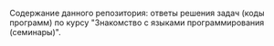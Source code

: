 Содержание данного репозитория: ответы решения задач (коды программ) по курсу "Знакомство с языками программирования (семинары)".
